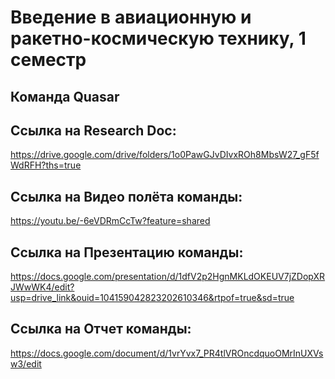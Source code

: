 # Введение в авиационную и ракетно-космическую технику, 1 семестр
## Команда Quasar 
## Ссылка на Research Doc:
https://drive.google.com/drive/folders/1o0PawGJvDIvxROh8MbsW27_gF5fWdRFH?ths=true

## Ссылка на Видео полёта команды:
https://youtu.be/-6eVDRmCcTw?feature=shared

## Ссылка на Презентацию команды:
https://docs.google.com/presentation/d/1dfV2p2HgnMKLdOKEUV7jZDopXRJWwWK4/edit?usp=drive_link&ouid=104159042823202610346&rtpof=true&sd=true

## Ссылка на Отчет команды:
https://docs.google.com/document/d/1vrYvx7_PR4tlVROncdquoOMrInUXVsw3/edit
